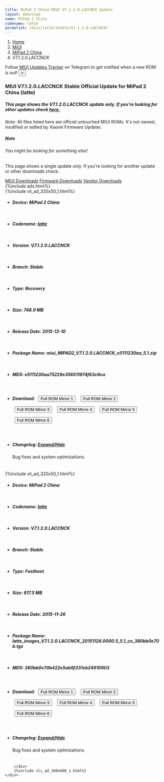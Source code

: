 ```yaml
---
title: MiPad 2 China MIUI V7.1.2.0.LACCNCK Update
layout: download
name: MiPad 2 China
codename: latte
permalink: /miui/latte/stable/V7.1.2.0.LACCNCK/
---
```

<nav aria-label="breadcrumb">
    <ol class="breadcrumb">
        <li class="breadcrumb-item"><a href="/">Home</a></li>
        <li class="breadcrumb-item"><a href="/miui/">MIUI</a></li>
        <li class="breadcrumb-item"><a href="/miui/latte/">MiPad 2 China</a></li>
        <li class="breadcrumb-item active" aria-current="page">V7.1.2.0.LACCNCK</li>
    </ol>
</nav>
<div class="alert alert-primary alert-dismissible fade show" role="alert">
    Follow <a href="https://t.me/MIUIUpdatesTracker" class="alert-link">MIUI Updates Tracker</a> on Telegram to get
    notified when a new ROM is out!
    <button type="button" class="close" data-dismiss="alert" aria-label="Close">
        <span aria-hidden="true">&times;</span>
    </button>
</div>
<div class="col-12 mx-auto">
    <h3 class="title bg-light p-2 rounded">MIUI V7.1.2.0.LACCNCK Stable Official Update for MiPad 2 China (latte)</h3>
    <h5>This page shows the V7.1.2.0.LACCNCK update only. If you're looking for other updates check
        <a href="/miui/latte/">here.</a></h5>
    <p><i>Note: </i>All files listed here are official untouched MIUI ROMs.
        It's not owned, modified or edited by Xiaomi Firmware Updater.</p>
    <div class="card">
        <div class="card-body">
            <h5 class="card-title">Note</h5>
            <h6 class="card-subtitle mb-2 text-muted">You might be looking for something else!</h6>
            <p class="card-text">This page shows a single update only.
                If you're looking for another update or other downloads check:</p>
            <a href="/miui/" class="card-link">MIUI Downloads</a>
            <a href="/firmware/" class="card-link">Firmware Downloads</a>
            <a href="/vendor/" class="card-link">Vendor Downloads</a>
        </div>
    </div>
    {%include ads.html%}
    <div class="row justify-content-center">
        <div class="col-10" id="downloads">
                    <div class="card card-body">
            {%include vli_ad_320x50_1.html%}
            <ul class="list-unstyled">
                <li style="padding-bottom: 10px;">
                    <h5><b>Device: </b>MiPad 2 China</h5>
                </li>
                <li style="padding-bottom: 10px;">
                    <h5><b>Codename: </b> <a href="/miui/latte/" target="_blank">latte</a> </h5>
                </li>
                <li style="padding-bottom: 10px;">
                    <h5><b>Version: </b>V7.1.2.0.LACCNCK</h5>
                </li>
                <li style="padding-bottom: 10px;">
                    <h5><b>Branch: </b>Stable</h5>
                </li>
                <li style="padding-bottom: 10px;">
                    <h5><b>Type: </b>Recovery</h5>
                </li>
                <li style="padding-bottom: 10px;">
                    <h5><b>Size: </b>748.9 MB</h5>
                </li>
                <li style="padding-bottom: 10px;">
                    <h5><b>Release Date: </b>2015-12-10</h5>
                </li>
                <li style="padding-bottom: 10px;">
                    <h5><b>Package Name: </b><span id="filename" class="text-dark">miui_MIPAD2_V7.1.2.0.LACCNCK_e5111230aa_5.1.zip</span></h5>
                </li>
                <li style="padding-bottom: 10px;">
                    <h5><b>MD5: </b><span id="md5" class="text-muted">e5111230aa75229e356511974f63c9ca</span></h5>
                </li>
                <li style="padding-bottom: 10px;">
                    <h5><b>Download: </b> <button type="button" id="download" class="btn btn-primary" style="margin: 7px;" onclick="window.open('https://cdn-ota.azureedge.net/V7.1.2.0.LACCNCK/miui_MIPAD2_V7.1.2.0.LACCNCK_e5111230aa_5.1.zip', '_blank');"><i class="fa fa-download"></i> Full ROM Mirror 1</button> <button type="button" id="download" class="btn btn-primary" style="margin: 7px;" onclick="window.open('https://cdnorg.d.miui.com/V7.1.2.0.LACCNCK/miui_MIPAD2_V7.1.2.0.LACCNCK_e5111230aa_5.1.zip', '_blank');"><i class="fa fa-download"></i> Full ROM Mirror 2</button> <button type="button" id="download" class="btn btn-primary" style="margin: 7px;" onclick="window.open('https://bkt-sgp-miui-ota-update-alisgp.oss-ap-southeast-1.aliyuncs.com/V7.1.2.0.LACCNCK/miui_MIPAD2_V7.1.2.0.LACCNCK_e5111230aa_5.1.zip', '_blank');"><i class="fa fa-download"></i> Full ROM Mirror 3</button> <button type="button" id="download" class="btn btn-primary" style="margin: 7px;" onclick="window.open('https://bn.d.miui.com/V7.1.2.0.LACCNCK/miui_MIPAD2_V7.1.2.0.LACCNCK_e5111230aa_5.1.zip', '_blank');"><i class="fa fa-download"></i> Full ROM Mirror 4</button> <button type="button" id="download" class="btn btn-primary" style="margin: 7px;" onclick="window.open('https://bigota.d.miui.com/V7.1.2.0.LACCNCK/miui_MIPAD2_V7.1.2.0.LACCNCK_e5111230aa_5.1.zip', '_blank');"><i class="fa fa-download"></i> Full ROM Mirror 5</button> <button type="button" id="download" class="btn btn-primary" style="margin: 7px;" onclick="window.open('https://hugeota.d.miui.com/V7.1.2.0.LACCNCK/miui_MIPAD2_V7.1.2.0.LACCNCK_e5111230aa_5.1.zip', '_blank');"><i class="fa fa-download"></i> Full ROM Mirror 6</button></h5>
                </li>
                <li style="padding-bottom: 10px;">
                    <h5><b>Changelog: </b><a href="#latte_1_changelog" data-toggle="collapse" role="button"
                            aria-expanded="false" aria-controls="latte_1_changelog"> <i class="fa fa-arrow-down"
                                aria-hidden="true"></i> Expand/Hide</a></h5>
                    <div class="collapse" id="latte_1_changelog">
                        <p id="changelog_text">Bug fixes and system optimizations.</p>
                    </div>
                </li>
            </ul>
        </div>
        <div class="card card-body">
            {%include vli_ad_320x50_1.html%}
            <ul class="list-unstyled">
                <li style="padding-bottom: 10px;">
                    <h5><b>Device: </b>MiPad 2 China</h5>
                </li>
                <li style="padding-bottom: 10px;">
                    <h5><b>Codename: </b> <a href="/miui/latte/" target="_blank">latte</a> </h5>
                </li>
                <li style="padding-bottom: 10px;">
                    <h5><b>Version: </b>V7.1.2.0.LACCNCK</h5>
                </li>
                <li style="padding-bottom: 10px;">
                    <h5><b>Branch: </b>Stable</h5>
                </li>
                <li style="padding-bottom: 10px;">
                    <h5><b>Type: </b>Fastboot</h5>
                </li>
                <li style="padding-bottom: 10px;">
                    <h5><b>Size: </b>817.5 MB</h5>
                </li>
                <li style="padding-bottom: 10px;">
                    <h5><b>Release Date: </b>2015-11-26</h5>
                </li>
                <li style="padding-bottom: 10px;">
                    <h5><b>Package Name: </b><span id="filename" class="text-dark">latte_images_V7.1.2.0.LACCNCK_20151126.0000.5_5.1_cn_380bb0e70b.tgz</span></h5>
                </li>
                <li style="padding-bottom: 10px;">
                    <h5><b>MD5: </b><span id="md5" class="text-muted">380bb0e70b422e5ab9f331eb24910903</span></h5>
                </li>
                <li style="padding-bottom: 10px;">
                    <h5><b>Download: </b> <button type="button" id="download" class="btn btn-primary" style="margin: 7px;" onclick="window.open('https://cdn-ota.azureedge.net/V7.1.2.0.LACCNCK/latte_images_V7.1.2.0.LACCNCK_20151126.0000.5_5.1_cn_380bb0e70b.tgz', '_blank');"><i class="fa fa-download"></i> Full ROM Mirror 1</button> <button type="button" id="download" class="btn btn-primary" style="margin: 7px;" onclick="window.open('https://cdnorg.d.miui.com/V7.1.2.0.LACCNCK/latte_images_V7.1.2.0.LACCNCK_20151126.0000.5_5.1_cn_380bb0e70b.tgz', '_blank');"><i class="fa fa-download"></i> Full ROM Mirror 2</button> <button type="button" id="download" class="btn btn-primary" style="margin: 7px;" onclick="window.open('https://bkt-sgp-miui-ota-update-alisgp.oss-ap-southeast-1.aliyuncs.com/V7.1.2.0.LACCNCK/latte_images_V7.1.2.0.LACCNCK_20151126.0000.5_5.1_cn_380bb0e70b.tgz', '_blank');"><i class="fa fa-download"></i> Full ROM Mirror 3</button> <button type="button" id="download" class="btn btn-primary" style="margin: 7px;" onclick="window.open('https://bn.d.miui.com/V7.1.2.0.LACCNCK/latte_images_V7.1.2.0.LACCNCK_20151126.0000.5_5.1_cn_380bb0e70b.tgz', '_blank');"><i class="fa fa-download"></i> Full ROM Mirror 4</button> <button type="button" id="download" class="btn btn-primary" style="margin: 7px;" onclick="window.open('https://bigota.d.miui.com/V7.1.2.0.LACCNCK/latte_images_V7.1.2.0.LACCNCK_20151126.0000.5_5.1_cn_380bb0e70b.tgz', '_blank');"><i class="fa fa-download"></i> Full ROM Mirror 5</button> <button type="button" id="download" class="btn btn-primary" style="margin: 7px;" onclick="window.open('https://hugeota.d.miui.com/V7.1.2.0.LACCNCK/latte_images_V7.1.2.0.LACCNCK_20151126.0000.5_5.1_cn_380bb0e70b.tgz', '_blank');"><i class="fa fa-download"></i> Full ROM Mirror 6</button></h5>
                </li>
                <li style="padding-bottom: 10px;">
                    <h5><b>Changelog: </b><a href="#latte_2_changelog" data-toggle="collapse" role="button"
                            aria-expanded="false" aria-controls="latte_2_changelog"> <i class="fa fa-arrow-down"
                                aria-hidden="true"></i> Expand/Hide</a></h5>
                    <div class="collapse" id="latte_2_changelog">
                        <p id="changelog_text">Bug fixes and system optimizations.</p>
                    </div>
                </li>
            </ul>
        </div>

        </div>
        {%include vli_ad_160x600_1.html%}
    </div>
</div>
